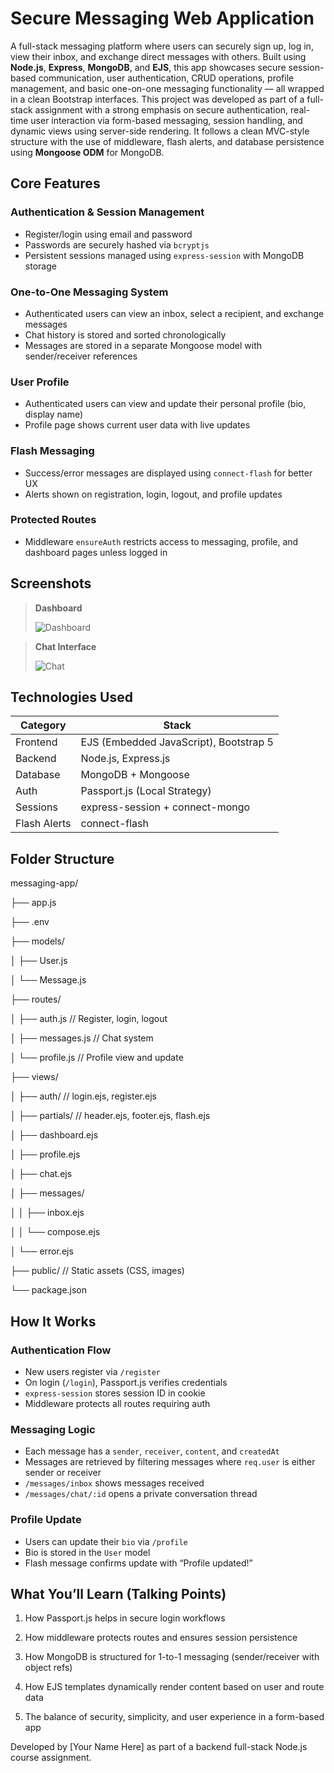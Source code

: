 # Secure Messaging Web Application

A full-stack messaging platform where users can securely sign up, log in, view their inbox, and exchange direct messages with others. Built using **Node.js**, **Express**, **MongoDB**, and **EJS**, this app showcases secure session-based communication, user authentication, CRUD operations, profile management, and basic one-on-one messaging functionality — all wrapped in a clean Bootstrap interfaces. This project was developed as part of a full-stack assignment with a strong emphasis on secure authentication, real-time user interaction via form-based messaging, session handling, and dynamic views using server-side rendering. It follows a clean MVC-style structure with the use of middleware, flash alerts, and database persistence using **Mongoose ODM** for MongoDB.


## Core Features

### Authentication & Session Management
- Register/login using email and password
- Passwords are securely hashed via `bcryptjs`
- Persistent sessions managed using `express-session` with MongoDB storage

### One-to-One Messaging System
- Authenticated users can view an inbox, select a recipient, and exchange messages
- Chat history is stored and sorted chronologically
- Messages are stored in a separate Mongoose model with sender/receiver references

### User Profile
- Authenticated users can view and update their personal profile (bio, display name)
- Profile page shows current user data with live updates

### Flash Messaging
- Success/error messages are displayed using `connect-flash` for better UX
- Alerts shown on registration, login, logout, and profile updates

### Protected Routes
- Middleware `ensureAuth` restricts access to messaging, profile, and dashboard pages unless logged in



## Screenshots

> **Dashboard**
>  
> ![Dashboard](./screenshots/dashboard.png)

> **Chat Interface**
>  
> ![Chat](./screenshots/chat.png)



## Technologies Used


| Category     | Stack                                  |
|--------------|----------------------------------------|
| Frontend     | EJS (Embedded JavaScript), Bootstrap 5 |
| Backend      | Node.js, Express.js                    |
| Database     | MongoDB + Mongoose                     |
| Auth         | Passport.js (Local Strategy)           |
| Sessions     | express-session + connect-mongo        |
| Flash Alerts | connect-flash                          |



## Folder Structure

messaging-app/

├── app.js

├── .env

├── models/

│ ├── User.js

│ └── Message.js

├── routes/

│ ├── auth.js // Register, login, logout

│ ├── messages.js // Chat system

│ └── profile.js // Profile view and update

├── views/

│ ├── auth/ // login.ejs, register.ejs

│ ├── partials/ // header.ejs, footer.ejs, flash.ejs

│ ├── dashboard.ejs

│ ├── profile.ejs

│ ├── chat.ejs

│ ├── messages/

│ │ ├── inbox.ejs

│ │ └── compose.ejs

│ └── error.ejs

├── public/ // Static assets (CSS, images)

└── package.json


## How It Works

### Authentication Flow
- New users register via `/register`
- On login (`/login`), Passport.js verifies credentials
- `express-session` stores session ID in cookie
- Middleware protects all routes requiring auth

###  Messaging Logic
- Each message has a `sender`, `receiver`, `content`, and `createdAt`
- Messages are retrieved by filtering messages where `req.user` is either sender or receiver
- `/messages/inbox` shows messages received
- `/messages/chat/:id` opens a private conversation thread

###  Profile Update
- Users can update their `bio` via `/profile`
- Bio is stored in the `User` model
- Flash message confirms update with “Profile updated!”


## What You’ll Learn (Talking Points)
1.  How Passport.js helps in secure login workflows

2.  How middleware protects routes and ensures session persistence

3.  How MongoDB is structured for 1-to-1 messaging (sender/receiver with object refs)

4.  How EJS templates dynamically render content based on user and route data

5.  The balance of security, simplicity, and user experience in a form-based app




Developed by [Your Name Here] as part of a backend full-stack Node.js course assignment.
